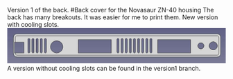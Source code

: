 Version 1 of the back.
#Back cover for the Novasaur ZN-40 housing
The back has many breakouts. It was easier for me to print them.
New version with cooling slots.
![printed back](/pic/novasaur-zn-40-rear-side.jpg)
A version without cooling slots can be found in the version1 branch.
